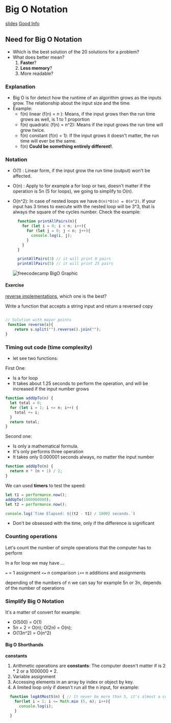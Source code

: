 
# Big O Notation

[slides](https://cs.slides.com/colt_steele/big-o-notation)
[Good Info](https://www.freecodecamp.org/news/big-o-notation-why-it-matters-and-why-it-doesnt-1674cfa8a23c/)

## Need for Big O Notation

- Which is the best solution of the 20 solutions for a problem?
- What does better mean?
  1. **Faster**?
  2. **Less memory**?
  3. More readable?

### Explanation

- Big O is for detect how the runtime of an algorithm grows as the inputs grow. The relationship about the input size and the time.
- Example:
  - f(n) linear (f(n) = n ): Means, if the input grows then the run time grows as well, is 1 to 1 proportion
  - f(n) quadratic (f(n) = n^2): Means if the input grows the run time will grow twice.
  - f(n) constant (f(n) = 1): If the input grows it doesn't matter, the run time will ever be the same.
  - f(n) **Could be something entirely different!**.

### Notation

- O(1) : Linear form, if the input grow the run time (output) won't be affected. 
- O(n) : Apply to for example a for loop or two, doesn't matter if the operation is 5n (5 for loops), we going to simplify to O(n).
- O(n^2): In case of nested loops we have `O(n)*O(n) = O(n^2)`. If your input has 3 times to execute with the nested loop will be 3^3, that is always the square of the cycles number.
  Check the example:

  ```js
    function printAllPairs(n){
      for (let i = 0; i < n; i++){
        for (let j = 0; j < n; j++){
          console.log(i, j);
        }
      }
    }

    printAllPairs(3) // it will print 9 pairs
    printAllPairs(5) // it will print 25 pairs
  ```

  ![freecodecamp BigO Graphic](https://cdn-media-1.freecodecamp.org/images/1*KfZYFUT2OKfjekJlCeYvuQ.jpeg)


#### Exercise

[reverse implementations](https://stackoverflow.com/questions/958908/how-do-you-reverse-a-string-in-place-in-javascript), which one is the best?

Write a function that accepts a string input and return a reversed copy

```js

// Solution with mayor points
 function reverse(s){
    return s.split("").reverse().join("");
}
```

### Timing out code (time complexity)

- let see two functions:

First One:

- Is a for loop
- It takes about 1.25 seconds to perform the operation, and will be increased if the input number grows

```js
function addUpTo(n) {
  let total = 0;
  for (let i = 1; i <= n; i++) {
    total += i;
  }
  return total;
}
```

Second one:

- Is only a mathematical formula.
- It's only performs three operation
- It takes only 0.000001 seconds always, no matter the input number 

```js
function addUpTo(n) {
  return n * (n + 1) / 2;
}
```

We can used **timers** to test the speed:

```js
let t1 = performance.now();
addUpTo(1000000000);
let t2 = performance.now();

console.log(`Time Elapsed: ${(t2 - t1) / 1000} seconds.`)
```

- Don't be obsessed with the time, only if the difference is significant

### Counting operations

Let's count the number of simple operations that the computer has to perform

In a for loop we may have ...

`=` = 1 assignment
`<=` n comparison
`i++` n additions and assignments

depending of the numbers of n we can say for example 5n or 3n, depends of the number of operations

### Simplify Big O Notation

It's a matter of convert for example:
 - O(500) = O(1)
 - 5n + 2 = O(n); O(2n) = O(n);
 - O(13n^2) = O(n^2)

#### Big O Shorthands

**constants**
  1. Arithmetic operations are **constants**: The computer doesn't matter if is 2 * 2 or a 1000000 * 2.
  2. Variable assignment
  3. Accessing elements in an array by index or object by key.
  4. A limited loop only if doesn't run all the n input, for example:
  ```js
    function logAtMost5(n) { // It never be more than 5, it's almost a constant
      for(let i = 1; i <= Math.min (5, n); i++){
        console.log(i);
      }
    }
  ```
